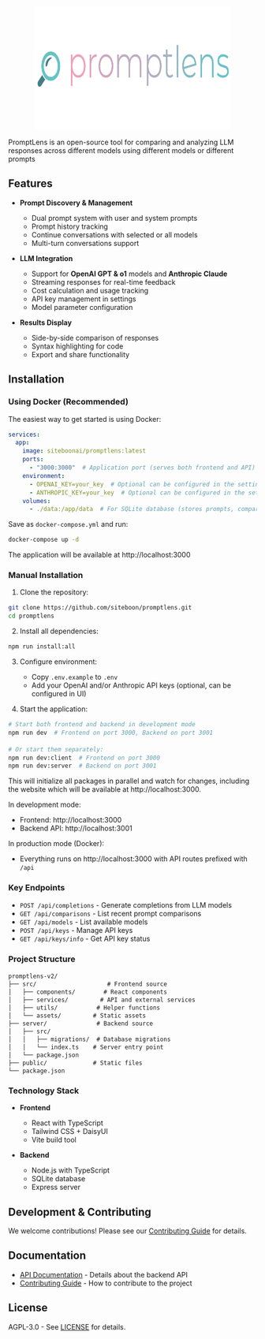 <p align="center">
  <img src="public/lens.svg" alt="PromptLens Logo" width="400" height="250"/>
</p>


PromptLens is an open-source tool for comparing and analyzing LLM responses across different models using different models or different prompts


## Features

- **Prompt Discovery & Management**
  - Dual prompt system with user and system prompts
  - Prompt history tracking
  - Continue conversations with selected or all models
  - Multi-turn conversations support

- **LLM Integration**
  - Support for **OpenAI GPT & o1** models and **Anthropic Claude**
  - Streaming responses for real-time feedback
  - Cost calculation and usage tracking
  - API key management in settings
  - Model parameter configuration

- **Results Display**
  - Side-by-side comparison of responses
  - Syntax highlighting for code
  - Export and share functionality



## Installation

### Using Docker (Recommended)

The easiest way to get started is using Docker:

```yaml
services:
  app:
    image: siteboonai/promptlens:latest
    ports:
      - "3000:3000"  # Application port (serves both frontend and API)
    environment:
      - OPENAI_KEY=your_key  # Optional can be configured in the settings later on
      - ANTHROPIC_KEY=your_key  # Optional can be configured in the settings later on
    volumes:
      - ./data:/app/data  # For SQLite database (stores prompts, comparisons, and encrypted API keys)
```
Save as `docker-compose.yml` and run:
```bash
docker-compose up -d
```

The application will be available at http://localhost:3000

### Manual Installation

1. Clone the repository:
```bash
git clone https://github.com/siteboon/promptlens.git
cd promptlens
```

2. Install all dependencies:
```bash
npm run install:all
```

3. Configure environment:
   - Copy `.env.example` to `.env`
   - Add your OpenAI and/or Anthropic API keys (optional, can be configured in UI)

4. Start the application:
```bash
# Start both frontend and backend in development mode
npm run dev  # Frontend on port 3000, Backend on port 3001

# Or start them separately:
npm run dev:client  # Frontend on port 3000
npm run dev:server  # Backend on port 3001
```
This will initialize all packages in parallel and watch for changes, including the website which will be available at http://localhost:3000.

In development mode:
- Frontend: http://localhost:3000
- Backend API: http://localhost:3001

In production mode (Docker):
- Everything runs on http://localhost:3000 with API routes prefixed with `/api`


### Key Endpoints

- `POST /api/completions` - Generate completions from LLM models
- `GET /api/comparisons` - List recent prompt comparisons
- `GET /api/models` - List available models
- `POST /api/keys` - Manage API keys
- `GET /api/keys/info` - Get API key status


### Project Structure

```
promptlens-v2/
├── src/                    # Frontend source
│   ├── components/        # React components
│   ├── services/         # API and external services
│   ├── utils/           # Helper functions
│   └── assets/         # Static assets
├── server/              # Backend source
│   ├── src/
│   │   ├── migrations/  # Database migrations
│   │   └── index.ts    # Server entry point
│   └── package.json
├── public/             # Static files
└── package.json
```

### Technology Stack

- **Frontend**
  - React with TypeScript
  - Tailwind CSS + DaisyUI
  - Vite build tool

- **Backend**
  - Node.js with TypeScript
  - SQLite database
  - Express server



## Development & Contributing
We welcome contributions! Please see our [Contributing Guide](CONTRIBUTING.md) for details.



## Documentation

- [API Documentation](API.md) - Details about the backend API
- [Contributing Guide](CONTRIBUTING.md) - How to contribute to the project

## License

AGPL-3.0 - See [LICENSE](LICENSE) for details.

